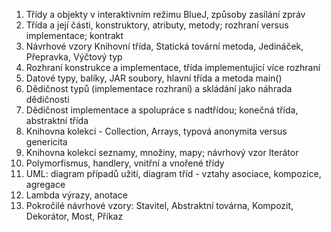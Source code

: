 1. Třídy a objekty v interaktivním režimu BlueJ, způsoby zasílání zpráv  
2. Třída a její části, konstruktory, atributy, metody; rozhraní versus implementace; kontrakt 
3. Návrhové vzory Knihovní třída, Statická tovární metoda, Jedináček, Přepravka, Výčtový typ  
4. Rozhraní konstrukce a implementace, třída implementující více rozhraní  
5. Datové typy, balíky, JAR soubory, hlavní třída a metoda main()  
6. Dědičnost typů (implementace rozhraní) a skládání jako náhrada dědičnosti  
7. Dědičnost implementace a spolupráce s nadtřídou; konečná třída, abstraktní třída  
8. Knihovna kolekcí - Collection, Arrays, typová anonymita versus genericita  
9. Knihovna kolekcí seznamy, množiny, mapy; návrhový vzor Iterátor  
10. Polymorfismus, handlery, vnitřní a vnořené třídy  
11. UML: diagram případů užití, diagram tříd - vztahy asociace, kompozice, agregace  
12. Lambda výrazy, anotace  
13. Pokročilé návrhové vzory: Stavitel, Abstraktní továrna, Kompozit, Dekorátor, Most, Příkaz